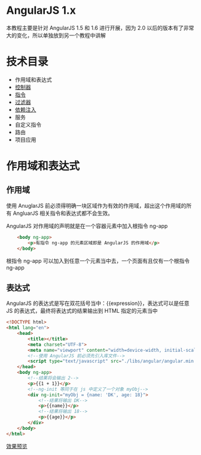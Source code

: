 # AngularJS 1.x
本教程主要是针对 AngularJS 1.5 和 1.6 进行开展，因为 2.0 以后的版本有了非常大的变化，所以单独放到另一个教程中讲解

# 技术目录
- 作用域和表达式
- [控制器](https://github.com/success666/angularjs-course/tree/master/AngularJS1/controller)
- [指令](https://github.com/dk-lan/angularjs-course/tree/master/AngularJS1/directive)
- [过滤器](https://github.com/dk-lan/angularjs-course/tree/master/AngularJS1/filter)
- [依赖注入](https://github.com/dk-lan/angularjs-course/tree/master/AngularJS1/dependence)
- 服务
- 自定义指令
- 路由
- 项目应用

# 作用域和表达式

## 作用域
使用 AnuglarJS 前必须得明确一块区域作为有效的作用域，超出这个作用域的所有 AngluarJS 相关指令和表达式都不会生效。

AngularJS 对作用域的声明就是在一个容器元素中加入根指令 ng-app

```html
    <body ng-app>
        <p>有指令 ng-app 的元素区域即是 AngularJS 的作用域</p>
    </body>
```
根指令 ng-app 可以加入到任意一个元素当中去，一个页面有且仅有一个根指令 ng-app

## 表达式
AngularJS 的表达式是写在双花括号当中：{{expression}}，表达式可以是任意 JS 的表达式，最终将表达式的结果输出到 HTML 指定的元素当中
```html
<!DOCTYPE html>
<html lang="en">
    <head>
        <title></title>
        <meta charset="UTF-8">
        <meta name="viewport" content="width=device-width, initial-scale=1">
        <!--使用 AngularJS 前必须先引入库文件-->
        <script type="text/javascript" src="./libs/angular/angular.min.js"></script>
    </head>
    <body ng-app>
        <!--结果将会输出 2-->
        <p>{{1 + 1}}</p>
        <!--ng-init 等同于在 js 中定义了一个对象 myObj-->
        <div ng-init="myObj = {name: 'DK', age: 18}">
            <!--结果将输出 DK-->
            <p>{{name}}</p>
            <!--结果将输出 18-->
            <p>{{age}}</p>
        </div>
    </body> 
</html>    
```
[效果预览](https://dk-lan.github.io/angularjs-course/AngularJS1/expression.html)
